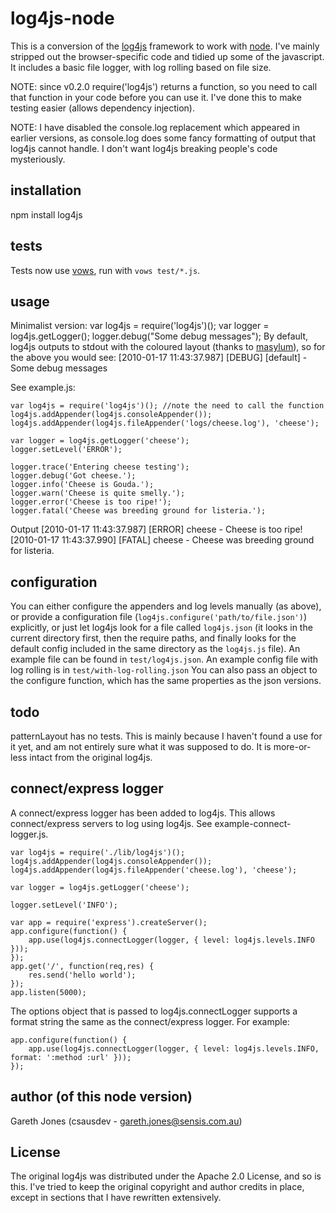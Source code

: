 # log4js-node

This is a conversion of the [log4js](http://log4js.berlios.de/index.html) 
framework to work with [node](http://nodejs.org). I've mainly stripped out the browser-specific code
and tidied up some of the javascript. It includes a basic file logger, with log rolling based on file size. 

NOTE: since v0.2.0 require('log4js') returns a function, so you need to call that function in your code before you can use it. I've done this to make testing easier (allows dependency injection).

NOTE: I have disabled the console.log replacement which appeared in earlier versions, as console.log does some fancy formatting of output that log4js cannot handle. I don't want log4js breaking people's code mysteriously.


## installation

npm install log4js

## tests

Tests now use [vows](http://vowsjs.org), run with `vows test/*.js`. 

## usage

Minimalist version:
           var log4js = require('log4js')();
           var logger = log4js.getLogger();
           logger.debug("Some debug messages");
By default, log4js outputs to stdout with the coloured layout (thanks to [masylum](http://github.com/masylum)), so for the above you would see:
    [2010-01-17 11:43:37.987] [DEBUG] [default] - Some debug messages

See example.js:

    var log4js = require('log4js')(); //note the need to call the function
    log4js.addAppender(log4js.consoleAppender());
    log4js.addAppender(log4js.fileAppender('logs/cheese.log'), 'cheese');
    
    var logger = log4js.getLogger('cheese');
    logger.setLevel('ERROR');
    
    logger.trace('Entering cheese testing');
    logger.debug('Got cheese.');
    logger.info('Cheese is Gouda.');  
    logger.warn('Cheese is quite smelly.');
    logger.error('Cheese is too ripe!');
    logger.fatal('Cheese was breeding ground for listeria.');
  
Output
    [2010-01-17 11:43:37.987] [ERROR] cheese - Cheese is too ripe!
    [2010-01-17 11:43:37.990] [FATAL] cheese - Cheese was breeding ground for listeria.

  
## configuration

You can either configure the appenders and log levels manually (as above), or provide a 
configuration file (`log4js.configure('path/to/file.json')`) explicitly, or just let log4js look for a file called `log4js.json` (it looks in the current directory first, then the require paths, and finally looks for the default config included in the same directory as the `log4js.js` file). 
An example file can be found in `test/log4js.json`. An example config file with log rolling is in `test/with-log-rolling.json`
You can also pass an object to the configure function, which has the same properties as the json versions.

## todo

patternLayout has no tests. This is mainly because I haven't found a use for it yet, 
and am not entirely sure what it was supposed to do. It is more-or-less intact from 
the original log4js.

## connect/express logger

A connect/express logger has been added to log4js. This allows connect/express servers to log using log4js. See example-connect-logger.js. 

    var log4js = require('./lib/log4js')();
    log4js.addAppender(log4js.consoleAppender());
    log4js.addAppender(log4js.fileAppender('cheese.log'), 'cheese');
      
    var logger = log4js.getLogger('cheese');
    
    logger.setLevel('INFO');
    
    var app = require('express').createServer();
    app.configure(function() {
        app.use(log4js.connectLogger(logger, { level: log4js.levels.INFO }));
    });
    app.get('/', function(req,res) {
        res.send('hello world');
    });
    app.listen(5000);

The options object that is passed to log4js.connectLogger supports a format string the same as the connect/express logger. For example:

    app.configure(function() {
        app.use(log4js.connectLogger(logger, { level: log4js.levels.INFO, format: ':method :url' }));
    });

## author (of this node version)

Gareth Jones (csausdev - gareth.jones@sensis.com.au)

## License

The original log4js was distributed under the Apache 2.0 License, and so is this. I've tried to
keep the original copyright and author credits in place, except in sections that I have rewritten 
extensively.

